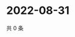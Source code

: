 # 2022-08-31

共 0 条

<!-- BEGIN WEIBO -->
<!-- 最后更新时间 Wed Aug 31 2022 19:14:05 GMT+0800 (China Standard Time) -->

<!-- END WEIBO -->
